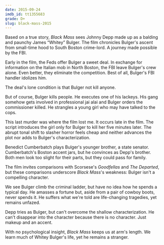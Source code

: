 ```yaml
---
date: 2015-09-24
imdb_id: tt1355683
grade: D+
slug: black-mass-2015
---
```


Based on a true story, _Black Mass_ sees Johnny Depp made up as a balding and paunchy James “Whitey” Bulger. The film chronicles Bulger's ascent from small-time hood to South Boston crime-lord. A journey made possible by the FBI.

<!-- end -->

Early in the film, the Feds offer Bulger a sweet deal. In exchange for information on the Italian mob in North Boston, the FBI leave Bulger's crew alone. Even better, they eliminate the competition. Best of all, Bulger's FBI handler idolizes him.

The deal's lone condition is that Bulger not kill anyone.

But of course, Bulger kills people. He executes one of his lackeys. His gang somehow gets involved in professional jai alai and Bulger orders the commissioner killed. He strangles a young girl who may have talked to the cops.

This last murder was where the film lost me. It occurs late in the film. The script introduces the girl only for Bulger to kill her five minutes later. The abrupt tonal shift to slasher horror feels cheap and neither advances the plot nor adds to Bulger's characterization.

Benedict Cumberbatch plays Bulger's younger brother, a state senator. Cumberbatch's Boston accent jars, but he convinces as Depp's brother. Both men look too slight for their parts, but they could pass for family.

The film invites comparisons with Scorsese's <span data-imdb-id="tt0099685">_Goodfellas_</span> and <span data-imdb-id="tt0407887">_The Departed_</span>, but these comparisons underscore _Black Mass_'s weakness: Bulger isn't a compelling character.

We see Bulger climb the criminal ladder, but have no idea how he spends a typical day. He amasses a fortune but, aside from a pair of cowboy boots, never spends it. He suffers what we're told are life-changing tragedies, yet remains unfazed.

Depp tries as Bulger, but can't overcome the shallow characterization. He can't disappear into the character because there is no character. Just makeup and an accent.

With no psychological insight, _Black Mass_ keeps us at arm's length. We learn much of Whitey Bulger's life, yet he remains a stranger.
